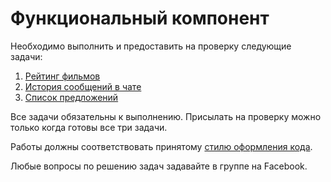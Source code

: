 Функциональный компонент
====

Необходимо выполнить и предоставить на проверку следующие задачи:

1. [Рейтинг фильмов](./films/)
2. [История сообщений в чате](./chat/)
3. [Список предложений](./listing/)

Все задачи обязательны к выполнению. Присылать на проверку можно только когда готовы все три задачи.

Работы должны соответствовать принятому [стилю оформления кода](https://github.com/netology-code/codestyle).

Любые вопросы по решению задач задавайте в группе на Facebook.
